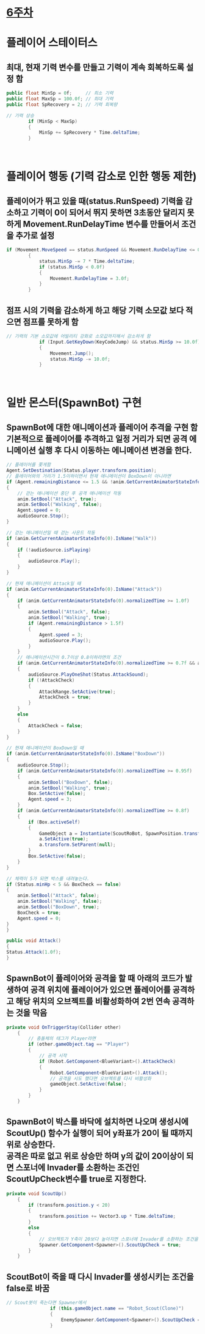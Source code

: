 # [6주차](/README.md)

# 플레이어 스테이터스
## 최대, 현재 기력 변수를 만들고 기력이 계속 회복하도록 설정 함
```cs
public float MinSp = 0f;     // 최소 기력
public float MaxSp = 100.0f; // 최대 기력
public float SpRecovery = 2; // 기력 회복량

// 기력 상승
        if (MinSp < MaxSp)
        {
            MinSp += SpRecovery * Time.deltaTime;
        }
```    

</br>

# 플레이어 행동 (기력 감소로 인한 행동 제한)
## 플레이어가 뛰고 있을 때(status.RunSpeed) 기력을 감소하고 기력이 0이 되어서 뛰지 못하면 3초동안 달리지 못하게 Movement.RunDelayTime 변수를 만들어서 조건을 추가로 설정
```cs
if (Movement.MoveSpeed == status.RunSpeed && Movement.RunDelayTime <= 0.0f)
        {
            status.MinSp -= 7 * Time.deltaTime;
            if (status.MinSp < 0.0f)
            {
                Movement.RunDelayTime = 3.0f;
            }
        }
```

## 점프 시의 기력을 감소하게 하고 해당 기력 소모값 보다 적으면 점프를 못하게 함
```cs
// 기력의 기본 소모값에 어빌리티 강화로 소모값까지해서 감소하게 함
            if (Input.GetKeyDown(KeyCodeJump) && status.MinSp >= 10.0f)
            {
                Movement.Jump();
                status.MinSp -= 10.0f;
            }
```

</br>

# 일반 몬스터(SpawnBot) 구현
## SpawnBot에 대한 애니메이션과 플레이어 추격을 구현 함 </br> 기본적으로 플레이어를 추격하고 일정 거리가 되면 공격 에니메이션 실행 후 다시 이동하는 에니메이션 변경을 한다.
```cs
// 플레이어를 쫓게함
Agent.SetDestination(Status.player.transform.position); 
// 플레이어와의 거리가 1.5이하이면서 현재 애니메이션이 BoxDown이 아니라면
if (Agent.remainingDistance <= 1.5 && !anim.GetCurrentAnimatorStateInfo(0).IsName("BoxDown"))
{
    // 걷는 애니메이션 중단 후 공격 애니메이션 작동
    anim.SetBool("Attack", true);
    anim.SetBool("Walking", false);
    Agent.speed = 0;
    audioSource.Stop();
}

// 걷는 애니메이션일 때 걷는 사운드 작동
if (anim.GetCurrentAnimatorStateInfo(0).IsName("Walk"))
{
    if (!audioSource.isPlaying)
    {
        audioSource.Play();
    }
}

// 현재 애니메이션이 Attack일 때
if (anim.GetCurrentAnimatorStateInfo(0).IsName("Attack"))
{
    if (anim.GetCurrentAnimatorStateInfo(0).normalizedTime >= 1.0f)
    {
        anim.SetBool("Attack", false);
        anim.SetBool("Walking", true);
        if (Agent.remainingDistance > 1.5f)
        {
            Agent.speed = 3;
            audioSource.Play();
        }
    }
    // 애니메이션시간이 0.7이상 0.8이하라면의 조건
    if (anim.GetCurrentAnimatorStateInfo(0).normalizedTime >= 0.7f && anim.GetCurrentAnimatorStateInfo(0).normalizedTime <= 0.8f)
    {
        audioSource.PlayOneShot(Status.AttackSound);
        if (!AttackCheck)
        {
            AttackRange.SetActive(true);
            AttackCheck = true;
        }
    }
    else
    {
        AttackCheck = false;
    }
}

// 현재 애니메이션이 BoxDown일 때
if (anim.GetCurrentAnimatorStateInfo(0).IsName("BoxDown"))
{
    audioSource.Stop();
    if (anim.GetCurrentAnimatorStateInfo(0).normalizedTime >= 0.95f)
    {
        anim.SetBool("BoxDown", false);
        anim.SetBool("Walking", true);
        Box.SetActive(false);
        Agent.speed = 3;
    }
    if (anim.GetCurrentAnimatorStateInfo(0).normalizedTime >= 0.8f)
    {
        if (Box.activeSelf)
        {
            GameObject a = Instantiate(ScoutRoBot, SpawnPosition.transform);
            a.SetActive(true);
            a.transform.SetParent(null);
        }
        Box.SetActive(false);
    }
}

// 체력이 5가 되면 박스를 내려놓는다.
if (Status.minHp < 5 && BoxCheck == false)
{
    anim.SetBool("Attack", false);
    anim.SetBool("Walking", false);
    anim.SetBool("BoxDown", true);
    BoxCheck = true;
    Agent.speed = 0;
}
}

public void Attack()
{
Status.Attack(1.0f);
}

```

## SpawnBot이 플레이어와 공격을 할 때 아래의 코드가 발생하여 공격 위치에 플레이어가 있으면 플레이어를 공격하고 해당 위치의 오브젝트를 비활성화하여 2번 연속 공격하는 것을 막음
```cs
private void OnTriggerStay(Collider other)
    {
        // 충돌체의 태그가 Player라면
        if (other.gameObject.tag == "Player")
        {
            // 공격 시작
            if (Robot.GetComponent<BlueVariant>().AttackCheck)
            {
                Robot.GetComponent<BlueVariant>().Attack();
                // 공격을 시도 했다면 오브젝트를 다시 비활성화
                gameObject.SetActive(false);
            }
        }
    }
```

## SpawnBot이 박스를 바닥에 설치하면 나오며 생성시에 ScoutUp() 함수가 실행이 되어 y좌표가 20이 될 때까지 위로 상승한다. </br> 공격은 따로 없고 위로 상승만 하며 y의 값이 20이상이 되면 스포너에 Invader를 소환하는 조건인 ScoutUpCheck변수를 true로 지정한다. 
```cs
private void ScoutUp()
    {
        if (transform.position.y < 20)
        {
            transform.position += Vector3.up * Time.deltaTime;
        }
        else
        {
            // 오브젝트가 Y축이 20보다 높아지면 스포너에 Invader를 소환하는 조건을 충족시키게 함
            Spawner.GetComponent<Spawner>().ScoutUpCheck = true;
        }
    }
```

## ScoutBot이 죽을 때 다시 Invader를 생성시키는 조건을 false로 바꿈
```cs
// Scout봇이 죽는다면 Spawner에서 
                if (this.gameObject.name == "Robot_Scout(Clone)")
                {
                    EnemySpawner.GetComponent<Spawner>().ScoutUpCheck = false;
                }
```
